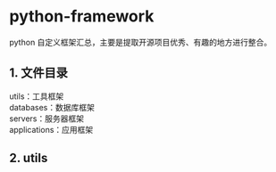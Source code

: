 # python-framework
python 自定义框架汇总，主要是提取开源项目优秀、有趣的地方进行整合。   
## 1. 文件目录  
utils：工具框架  
databases：数据库框架  
servers：服务器框架  
applications：应用框架  
## 2. utils  

